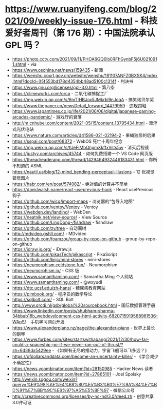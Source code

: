 # https://www.ruanyifeng.com/blog/2021/09/weekly-issue-176.html - 科技爱好者周刊（第 176 期）：中国法院承认 GPL 吗？

- https://photo.cctv.com/2021/09/11/PHOA6GQ0lb0RFhGynbF5j6U0210911.shtml - via
- https://www.oschina.net/news/159435 - 新闻
- https://wenshu.court.gov.cn/website/wenshu/181107ANFZ0BXSK4/index.html?docId=05f553bd178d4354bb48ad5100c1314f - 判决书
- https://www.gnu.org/licenses/gpl-3.0.html - 第八条
- https://climeworks.com/orca - 二氧化碳捕捉工厂
- https://mp.weixin.qq.com/s/9mTIHBJox5JMkrbl9nJcqA - 搞笑诺贝尔奖
- https://www.thepaper.cn/newsDetail_forward_14479959 - 违规跑鞋
- https://www.japantimes.co.jp/life/2021/06/06/digital/japanese-gaming-arcades-pandemic/ - 游戏厅的衰落
- http://m.cnhubei.com/content/2021-05/15/content_13795434.html - 漂浮式光伏电站
- https://www.nature.com/articles/d41586-021-02194-2 - 果蝇独居的后果
- https://sspai.com/post/68372 - WebOS 死亡十周年纪念
- https://mp.weixin.qq.com/s/tUeFiMbQhpmXkffxVsts5w - 消灭后视镜
- https://justyy.com/archives/45744 - 如何免费搭建一个 VS Code 网页版
- https://threadreaderapp.com/thread/1429464932446183431.html - 你所不知道的 ASML
- https://nautil.us/blog/12-mind_bending-perceptual-illusions - 12 张视觉错觉图片
- https://habr.com/en/post/574082/ - 绝对值的计算并不简单
- https://davidwalsh.name/react-useprevious-hook - React usePrevious 钩子
- https://github.com/wicg/import-maps - 浏览器的"包导入地图"
- https://github.com/ventoy/Ventoy - Ventoy
- https://webden.dev/landing/ - WebDen
- https://neatnik.net/view-source/ - View Source
- https://github.com/LingDong-/fishdraw - fishdraw
- https://github.com/zv/tree - 自动画树
- http://mdvideo.gshll.com/ - MDvideo
- https://github.com/foamzou/group-by-repo-on-github - group-by-repo-on-github
- https://idraw.js.org/ - iDraw.js
- https://github.com/pikasTech/pikascript - PikaScript
- https://github.com/linjc/mini-stores - mini-stores
- https://neumorphism.coldstone.fun/ - Neumorphism
- https://neumorphism.io/ - CSS 版
- https://www.samanthaming.com/ - Samantha Ming 个人网站
- https://www.samanthaming.com/ - @wxyudl
- https://dtc.ucsf.edu/zh-hans/ - 糖尿病教育网站
- https://pimbook.org/ - 程序员的数学导论
- https://sqlbolt.com/ - SQL Bolt
- http://www.grcdi.nl/gsb/global%20sourcebook.html - 国际数据管理手册
- https://www.linkedin.com/posts/shubham-sharma-34bbab18b_webdevelopment-css-html-activity-6820715919568961536-WApS/ - 手机学习网页开发
- https://www.alexanderpiano.nz/page/the-alexander-piano - 世界上最长的钢琴
- https://www.forbes.com/sites/startswithabang/2021/12/30/how-far-could-a-spaceship-go-if-we-never-ran-out-of-thrust/?sh=6d38da5429ee - 《如果有无尽的推动力，宇宙飞船可以飞多远？》
- https://ofdollarsanddata.com/become-an-uncertainty-killer/ - 《学会减少不确定性》
- https://news.ycombinator.com/item?id=28150985 - Hacker News 读者
- https://news.ycombinator.com/item?id=27865101 - Joel Spolsky
- http://weixin.sogou.com/weixin?query=%E9%98%AE%E4%B8%80%E5%B3%B0%E7%9A%84%E7%BD%91%E7%BB%9C%E6%97%A5%E5%BF%97 - 微信公众号
- http://creativecommons.org/licenses/by-nc-nd/3.0/deed.zh - 创意共享3.0许可证